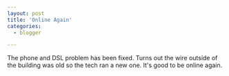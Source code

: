 ```yaml
---
layout: post
title: 'Online Again'
categories:
  - blogger

---
```


The phone and DSL problem has been fixed.  Turns out the wire outside of the building was old so the tech ran a new one.  It's good to be online again.
